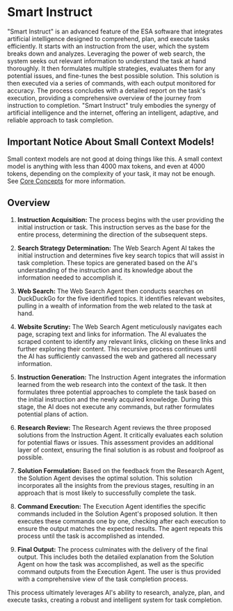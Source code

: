 # Smart Instruct
"Smart Instruct" is an advanced feature of the ESA software that integrates artificial intelligence designed to comprehend, plan, and execute tasks efficiently. It starts with an instruction from the user, which the system breaks down and analyzes. Leveraging the power of web search, the system seeks out relevant information to understand the task at hand thoroughly. It then formulates multiple strategies, evaluates them for any potential issues, and fine-tunes the best possible solution. This solution is then executed via a series of commands, with each output monitored for accuracy. The process concludes with a detailed report on the task's execution, providing a comprehensive overview of the journey from instruction to completion. "Smart Instruct" truly embodies the synergy of artificial intelligence and the internet, offering an intelligent, adaptive, and reliable approach to task completion.

## Important Notice About Small Context Models!
Small context models are not good at doing things like this.  A small context model is anything with less than 4000 max tokens, and even at 4000 tokens, depending on the complexity of your task, it may not be enough. See [Core Concepts](https://experian-sales-advisor.github.io/ESA/2-Concepts/0-Core%20Concepts.html) for more information.

## Overview
1. **Instruction Acquisition:** The process begins with the user providing the initial instruction or task. This instruction serves as the base for the entire process, determining the direction of the subsequent steps.

2. **Search Strategy Determination:** The Web Search Agent AI takes the initial instruction and determines five key search topics that will assist in task completion. These topics are generated based on the AI's understanding of the instruction and its knowledge about the information needed to accomplish it.

3. **Web Search:** The Web Search Agent then conducts searches on DuckDuckGo for the five identified topics. It identifies relevant websites, pulling in a wealth of information from the web related to the task at hand.

4. **Website Scrutiny:** The Web Search Agent meticulously navigates each page, scraping text and links for information. The AI evaluates the scraped content to identify any relevant links, clicking on these links and further exploring their content. This recursive process continues until the AI has sufficiently canvassed the web and gathered all necessary information.

5. **Instruction Generation:** The Instruction Agent integrates the information learned from the web research into the context of the task. It then formulates three potential approaches to complete the task based on the initial instruction and the newly acquired knowledge. During this stage, the AI does not execute any commands, but rather formulates potential plans of action.

6. **Research Review:** The Research Agent reviews the three proposed solutions from the Instruction Agent. It critically evaluates each solution for potential flaws or issues. This assessment provides an additional layer of context, ensuring the final solution is as robust and foolproof as possible.

7. **Solution Formulation:** Based on the feedback from the Research Agent, the Solution Agent devises the optimal solution. This solution incorporates all the insights from the previous stages, resulting in an approach that is most likely to successfully complete the task.

8. **Command Execution:** The Execution Agent identifies the specific commands included in the Solution Agent's proposed solution. It then executes these commands one by one, checking after each execution to ensure the output matches the expected results. The agent repeats this process until the task is accomplished as intended.

9. **Final Output:** The process culminates with the delivery of the final output. This includes both the detailed explanation from the Solution Agent on how the task was accomplished, as well as the specific command outputs from the Execution Agent. The user is thus provided with a comprehensive view of the task completion process.

This process ultimately leverages AI's ability to research, analyze, plan, and execute tasks, creating a robust and intelligent system for task completion.
